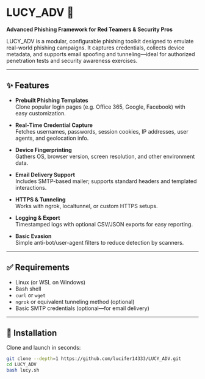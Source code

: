 # LUCY_ADV 🦇

**Advanced Phishing Framework for Red Teamers & Security Pros**

LUCY_ADV is a modular, configurable phishing toolkit designed to emulate real-world phishing campaigns. It captures credentials, collects device metadata, and supports email spoofing and tunneling—ideal for authorized penetration tests and security awareness exercises.

---

## ✨ Features

- **Prebuilt Phishing Templates**  
  Clone popular login pages (e.g. Office 365, Google, Facebook) with easy customization.

- **Real‑Time Credential Capture**  
  Fetches usernames, passwords, session cookies, IP addresses, user agents, and geolocation info.

- **Device Fingerprinting**  
  Gathers OS, browser version, screen resolution, and other environment data.

- **Email Delivery Support**  
  Includes SMTP-based mailer; supports standard headers and templated interactions.

- **HTTPS & Tunneling**  
  Works with ngrok, localtunnel, or custom HTTPS setups.

- **Logging & Export**  
  Timestamped logs with optional CSV/JSON exports for easy reporting.

- **Basic Evasion**  
  Simple anti-bot/user-agent filters to reduce detection by scanners.

---

## ✅ Requirements

- Linux (or WSL on Windows)
- Bash shell
- `curl` or `wget`
- `ngrok` or equivalent tunneling method (optional)
- Basic SMTP credentials (optional—for email delivery)

---

## 🚀 Installation

Clone and launch in seconds:

```bash
git clone --depth=1 https://github.com/lucifer14333/LUCY_ADV.git
cd LUCY_ADV
bash lucy.sh

